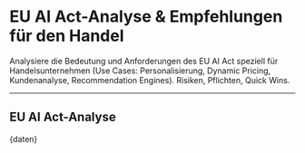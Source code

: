 # EU AI Act-Analyse & Empfehlungen für den Handel

Analysiere die Bedeutung und Anforderungen des EU AI Act speziell für Handelsunternehmen (Use Cases: Personalisierung, Dynamic Pricing, Kundenanalyse, Recommendation Engines). Risiken, Pflichten, Quick Wins.

---

## EU AI Act-Analyse

{daten}
